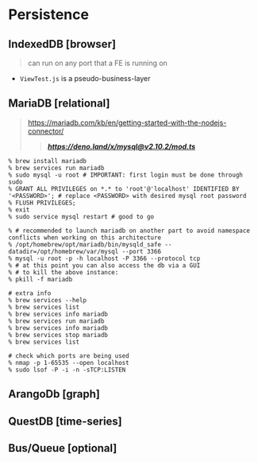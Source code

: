 # Persistence

## IndexedDB \[browser]
> can run on any port that a FE is running on
- `ViewTest.js` is a pseudo-business-layer
## MariaDB \[relational]
> https://mariadb.com/kb/en/getting-started-with-the-nodejs-connector/
> > **_https://deno.land/x/mysql@v2.10.2/mod.ts_**
```
% brew install mariadb
% brew services run mariadb
% sudo mysql -u root # IMPORTANT: first login must be done through sudo
% GRANT ALL PRIVILEGES on *.* to 'root'@'localhost' IDENTIFIED BY '<PASSWORD>'; # replace <PASSWORD> with desired mysql root password
% FLUSH PRIVILEGES;
% exit
% sudo service mysql restart # good to go

% # recommended to launch mariadb on another part to avoid namespace conflicts when working on this architecture
% /opt/homebrew/opt/mariadb/bin/mysqld_safe --datadir=/opt/homebrew/var/mysql --port 3366
% mysql -u root -p -h localhost -P 3366 --protocol tcp
% # at this point you can also access the db via a GUI
% # to kill the above instance:
% pkill -f mariadb

# extra info
% brew services --help 
% brew services list
% brew services info mariadb
% brew services run mariadb
% brew services info mariadb 
% brew services stop mariadb
% brew services list

# check which ports are being used
% nmap -p 1-65535 --open localhost
% sudo lsof -P -i -n -sTCP:LISTEN
```
## ArangoDb \[graph]
## QuestDB \[time-series]

## Bus/Queue \[optional]